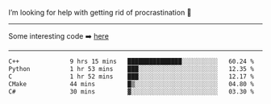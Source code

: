 I’m looking for help with getting rid of procrastination 🤔

-----

Some interesting code :arrow_right: [here](https://github.com/zhen8838/playground)

-----

<!--START_SECTION:waka-->

```txt
C++              9 hrs 15 mins   ███████████████░░░░░░░░░░   60.24 %
Python           1 hr 53 mins    ███░░░░░░░░░░░░░░░░░░░░░░   12.35 %
C                1 hr 52 mins    ███░░░░░░░░░░░░░░░░░░░░░░   12.17 %
CMake            44 mins         █▒░░░░░░░░░░░░░░░░░░░░░░░   04.80 %
C#               30 mins         ▓░░░░░░░░░░░░░░░░░░░░░░░░   03.30 %
```

<!--END_SECTION:waka-->

<!--
**zhen8838/zhen8838** is a ✨ _special_ ✨ repository because its `README.md` (this file) appears on your GitHub profile.

Here are some ideas to get you started:

- 🔭 I’m currently working on ...
- 🌱 I’m currently learning ...
- 👯 I’m looking to collaborate on ...
 ...
- 💬 Ask me about ...
- 📫 How to reach me: ...
- 😄 Pronouns: ...
- ⚡ Fun fact: ...
-->
